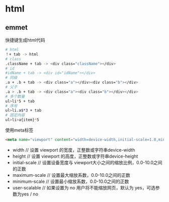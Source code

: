 # html

## emmet

快捷键生成html代码

```bash
# html
！+ tab -> html
# class
.className + tab -> <div class="className"></div>
# id
#idName + tab -> <div id="idName"></div>
# 同级
.a + .b + tab -> <div class="a"></div><div class="b"></div>
# 父子
.a > .b + tab -> <div class="a"><div class="b"></div></div>
# 多个数量
ul>li*5 + tab
# 序号
ul>li.a$*3 + tab
# 固定内容
ul>li>a{item}*5
```

使用meta标签

```html
<meta name="viewport" content="width=device-width,initial-scale=1.0,minimum-scale=1.0,maximum-scale=1.0,user-scalable=no"/>
```

- width // 设置 viewport 的宽度，正整数或字符串device-width
- height // 设置 viewport 的高度，正整数或字符串device-height
- initial-scale // 设置设备宽度与 viewport大小之间的缩放比例，0.0-10.0之间的正数
- maximum-scale // 设置最大缩放系数，0.0-10.0之间的正数
- minimum-scale // 设置最小缩放系数，0.0-10.0之间的正数
- user-scalable // 如果设置为 no 用户将不能缩放网页，默认为 yes，可选参数为yes / no


